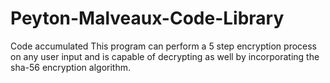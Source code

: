 # Peyton-Malveaux-Code-Library
Code accumulated 
This program can perform a 5 step encryption process on any user input and is capable of decrypting as well by incorporating the sha-56 encryption algorithm.
